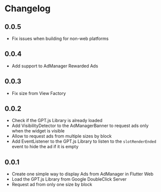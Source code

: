 # Changelog

## 0.0.5

- Fix issues when building for non-web platforms

## 0.0.4

- Add support to AdManager Rewarded Ads

## 0.0.3

- Fix size from View Factory

## 0.0.2

- Check if the GPT.js Library is already loaded
- Add VisibilityDetector to the AdManagerBanner to request ads only when the widget is visible
- Allow to request ads from multiple sizes by block
- Add EventListener to the GPT.js Library to listen to the `slotRenderEnded` event to hide the ad if it is empty

## 0.0.1

- Create one simple way to display Ads from AdManager in Flutter Web
- Load the GPT.js Library from Google DoubleClick Server
- Request ad from only one size by block
